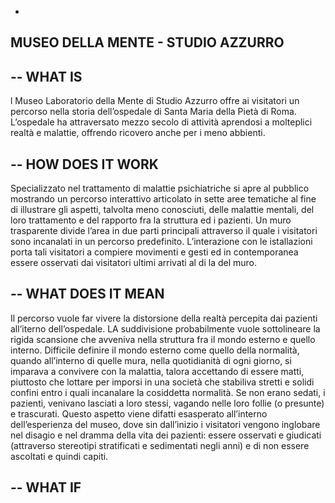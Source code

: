 -
MUSEO DELLA MENTE  - STUDIO AZZURRO
-

--
WHAT IS
--
l Museo Laboratorio della Mente di Studio Azzurro offre ai visitatori un percorso nella storia dell’ospedale di Santa Maria della Pietà di Roma.
L’ospedale ha attraversato mezzo secolo di attività aprendosi a molteplici realtà e malattie, offrendo ricovero anche per i meno abbienti.

--
HOW DOES IT WORK
--
Specializzato nel trattamento di malattie psichiatriche si apre al pubblico mostrando un percorso interattivo articolato in sette aree tematiche al fine di illustrare gli aspetti, talvolta meno conosciuti, delle malattie mentali, del loro trattamento e del rapporto fra la struttura ed i pazienti. 
Un muro trasparente divide l’area in due parti principali attraverso il quale i visitatori sono incanalati in un percorso predefinito. L’interazione con le istallazioni porta tali visitatori a compiere movimenti e gesti ed in contemporanea essere osservati dai visitatori ultimi arrivati al di la del muro.

--
WHAT DOES IT MEAN
--
Il percorso vuole far vivere la distorsione della realtà percepita dai pazienti all’iterno dell’ospedale. LA suddivisione probabilmente vuole sottolineare la rigida scansione che avveniva nella struttura fra il mondo esterno e quello interno.
Difficile definire il mondo esterno come quello della normalità, quando all’interno di quelle mura, nella quotidianità di ogni giorno, si imparava a convivere con la malattia, talora accettando di essere matti, piuttosto che lottare per imporsi in una società che stabiliva stretti e solidi confini entro i quali incanalare la cosiddetta normalità.
Se non erano sedati, i pazienti, venivano lasciati a loro stessi, vagando nelle loro follie (o presunte) e trascurati.
Questo aspetto viene difatti esasperato all’interno dell’esperienza del museo, dove sin dall’inizio i visitatori vengono inglobare nel disagio e nel dramma della vita dei pazienti: essere osservati e giudicati (attraverso stereotipi stratificati e sedimentati negli anni) e di non essere ascoltati e quindi capiti. 
 
--
WHAT IF
--
